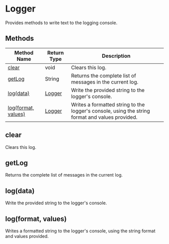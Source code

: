 # Logger
Provides methods to write text to the logging console.

## Methods
|Method Name|Return Type|Description|
|-|-|-
[clear](#clear)|void|Clears this log.<br />
[getLog](#getlog)|String|Returns the complete list of messages in the current log.<br />
[log(data)](#log~data~)|[Logger](./Logger)|Write the provided string to the logger's console.<br />
[log(format, values)](#log~format_-values~)|[Logger](./Logger)|Writes a formatted string to the logger's console, using the string format and values provided.<br />

## <a name="clear"></a>clear
Clears this log.


## <a name="getlog"></a>getLog
Returns the complete list of messages in the current log.


## <a name="log~data~"></a>log(data)
Write the provided string to the logger's console.


## <a name="log~format_-values~"></a>log(format, values)
Writes a formatted string to the logger's console, using the string format and values provided.


